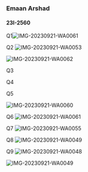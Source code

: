 ### Emaan Arshad 
#### 23I-2560


Q1![IMG-20230921-WA0061](https://github.com/emaan-arshad/PfFall23/assets/142867477/64f3ea3d-2cfa-43ab-881a-74d89e5c72a1)






Q2
![IMG-20230921-WA0053](https://github.com/emaan-arshad/PfFall23/assets/142867477/b79d82c6-d31e-443b-a107-c99f90ea1708)




![IMG-20230921-WA0062](https://github.com/emaan-arshad/PfFall23/assets/142867477/5605792c-3cd2-4212-b2c5-7503c0826efa)

Q3





Q4



Q5

![IMG-20230921-WA0060](https://github.com/emaan-arshad/PfFall23/assets/142867477/858e93bc-7070-42c0-8afe-3268b4f3eaec)



Q6
![IMG-20230921-WA0061](https://github.com/emaan-arshad/PfFall23/assets/142867477/99ebbf09-c4f8-42ac-a25b-a6593ad1fc53)





Q7
![IMG-20230921-WA0055](https://github.com/emaan-arshad/PfFall23/assets/142867477/8b4b2c64-854e-4a97-a9a4-f2d9d7730344)






Q8
![IMG-20230921-WA0049](https://github.com/emaan-arshad/PfFall23/assets/142867477/4e174afa-e22d-45bb-a939-372842af0c33)






Q9
![IMG-20230921-WA0048](https://github.com/emaan-arshad/PfFall23/assets/142867477/59f8381b-43b1-4395-865b-116f89f66360)

![IMG-20230921-WA0049](https://github.com/emaan-arshad/PfFall23/assets/142867477/b836f7ae-91f2-45d4-b210-65a5ae50f638)





